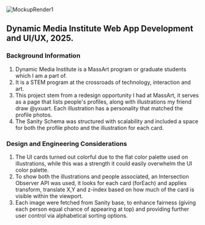 ![MockupRender1](https://github.com/user-attachments/assets/44cd773e-a223-42f6-a35a-913d7af2bdc7)

## Dynamic Media Institute Web App Development and UI/UX, 2025.

### Background Information
1) Dynamic Media Institute is a MassArt program or graduate students which I am a part of. 
2) It is a STEM program at the crossroads of technology, interaction and art.
3) This project stem from a redesign opportunity I had at MassArt, it serves as a page that lists people's profiles, along with illustrations my friend draw @yxuart. 
Each illustration has a personality that matched the profile photos.
4) The Sanity Schema was structured with scalability and included a space for both the profile photo and the illustration for each card.

### Design and Engineering Considerations
1) The UI cards turned out colorful due to the flat color palette used on illustrations, while this was a strength it could easily overwhelm the UI color palette.
2) To show both the illustrations and people associated, an Intersection Observer API was used, it looks for each card (forEach) and applies transform, translate X,Y and z-index based on how much of the card is visible within the viewport.
3) Each image were fetched from Sanity base, to enhance fairness (giving each person equal chance of appearing at top) and providing further user control via alphabetical sorting options.
